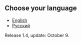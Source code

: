 ## Choose your language

- [English](https://github.com/cubelius/minecraft-server-optimization/blob/main/Eng.md)
- [Русский](https://github.com/cubelius/minecraft-server-optimization/blob/main/Ru.md)

Release 1.4, update: October 9.
